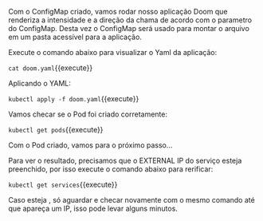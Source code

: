 
Com o ConfigMap criado, vamos rodar nosso aplicação Doom que renderiza a intensidade e a direção da chama de acordo com o parametro do ConfigMap.
Desta vez o ConfigMap será usado para montar o arquivo em um pasta acessível para a aplicação.

Execute o comando abaixo para visualizar o Yaml da aplicação:

`cat doom.yaml`{{execute}}

Aplicando o YAML:

`kubectl apply -f doom.yaml`{{execute}}

Vamos checar se o Pod foi criado corretamente:

`kubectl get pods`{{execute}}

Com o Pod criado, vamos para o próximo passo...

Para ver o resultado, precisamos que o EXTERNAL IP do serviço esteja preenchido, por isso execute o comando abaixo para rerificar:

`kubectl get services`{{execute}}

Caso esteja <PENDING>, só aguardar e checar novamente com o mesmo comando até que apareça um IP, isso pode levar alguns minutos.
